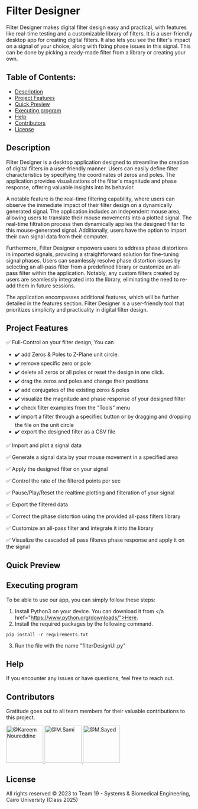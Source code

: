 # Filter Designer

Filter Designer makes digital filter design easy and practical, with features like real-time testing and a customizable library of filters. It is a user-friendly desktop app for creating digital filters. It also lets you see the filter's impact on a signal of your choice, along with fixing phase issues in this signal. This can be done by picking a ready-made filter from a library or creating your own.

## Table of Contents:
- [Description](#description)
- [Project Features](#project-features)
- [Quick Preview](#quick-preview)
- [Executing program](#executing-program)
- [Help](#Help)
- [Contributors](#contributors)
- [License](#license)

## Description

Filter Designer is a desktop application designed to streamline the creation of digital filters in a user-friendly manner. Users can easily define filter characteristics by specifying the coordinates of zeros and poles. The application provides visualizations of the filter's magnitude and phase response, offering valuable insights into its behavior.

A notable feature is the real-time filtering capability, where users can observe the immediate impact of their filter design on a dynamically generated signal. The application includes an independent mouse area, allowing users to translate their mouse movements into a plotted signal. The real-time filtration process then dynamically applies the designed filter to this mouse-generated signal. Additionally, users have the option to import their own signal data from their computer.

Furthermore, Filter Designer empowers users to address phase distortions in imported signals, providing a straightforward solution for fine-tuning signal phases. Users can seamlessly resolve phase distortion issues by selecting an all-pass filter from a predefined library or customize an all-pass filter within the application. Notably, any custom filters created by users are seamlessly integrated into the library, eliminating the need to re-add them in future sessions.

The application encompasses additional features, which will be further detailed in the features section. Filter Designer is a user-friendly tool that prioritizes simplicity and practicality in digital filter design.

## Project Features
:white_check_mark: Full-Control on your filter design, You can
- :heavy_check_mark: add Zeros & Poles to Z-Plane unit circle.
- :heavy_check_mark: remove specific zero or pole
- :heavy_check_mark: delete all zeros or all poles or reset the design in one click.
- :heavy_check_mark: drag the zeros and poles and change their positions
- :heavy_check_mark: add conjugates of the existing zeros & poles
- :heavy_check_mark: visualize the magnitude and phase response of your designed filter
- :heavy_check_mark: check filter examples from the "Tools" menu
- :heavy_check_mark: import a filter through a specifiec button or by dragging and dropping the file on the unit circle
- :heavy_check_mark: export the designed filter as a CSV file

:white_check_mark: Import and plot a signal data

:white_check_mark: Generate a signal data by your mouse movement in a specified area

:white_check_mark: Apply the designed filter on your signal

:white_check_mark: Control the rate of the filtered points per sec

:white_check_mark: Pause/Play/Reset the realtime plotting and filteration of your signal

:white_check_mark: Export the filtered data

:white_check_mark: Correct the phase distortion using the provided all-pass filters library

:white_check_mark: Customize an all-pass filter and integrate it into the library

:white_check_mark: Visualize the cascaded all pass filteres phase response and apply it on the signal

## Quick Preview

## Executing program

To be able to use our app, you can simply follow these steps:
1. Install Python3 on your device. You can download it from </a href="https://www.python.org/downloads/">Here<a>.
2. Install the required packages by the following command.
```
pip install -r requirements.txt
```
3. Run the file with the name "filterDesignUI.py"

## Help

If you encounter any issues or have questions, feel free to reach out.

## Contributors

Gratitude goes out to all team members for their valuable contributions to this project.

<div align="left">
  <a href="https://github.com/cln-Kafka">
    <img src="https://avatars.githubusercontent.com/u/100665578?v=4" width="100px" alt="@Kareem Noureddine">
  </a>
  <a href="https://github.com/1MuhammadSami1">
    <img src="https://avatars.githubusercontent.com/u/139786587?v=4" width="100px" alt="@M.Sami">
  </a>
  <a href="https://github.com/MohamedSayedDiab">
    <img src="https://avatars.githubusercontent.com/u/90231744?v=4" width="100px" alt="@M.Sayed">
  </a>
</div>

## License

All rights reserved © 2023 to Team 19 - Systems & Biomedical Engineering, Cairo University (Class 2025)
